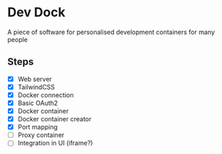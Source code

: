 # Dev Dock
A piece of software for personalised development containers for many people

## Steps
- [x] Web server
- [x] TailwindCSS
- [x] Docker connection
- [x] Basic OAuth2
- [x] Docker container
- [x] Docker container creator
- [x] Port mapping
- [ ] Proxy container
- [ ] Integration in UI (iframe?)
